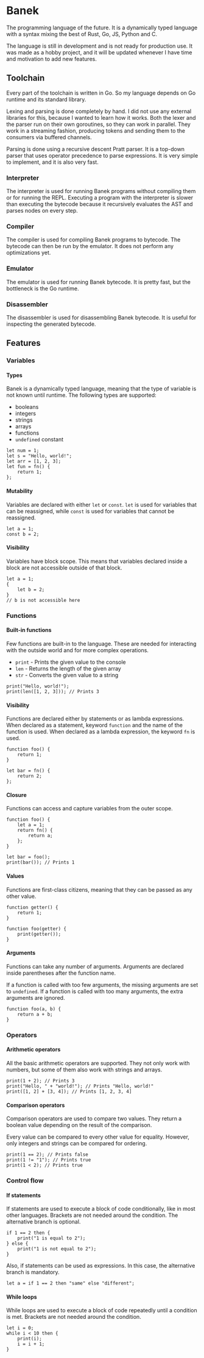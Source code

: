 # Banek

The programming language of the future. It is a dynamically typed language
with a syntax mixing the best of Rust, Go, JS, Python and C.

The language is still in development and is not ready for production use.
It was made as a hobby project, and it will be updated whenever I have time
and motivation to add new features.

## Toolchain

Every part of the toolchain is written in Go. So my language depends on
Go runtime and its standard library.

Lexing and parsing is done completely by hand. I did not use any external
libraries for this, because I wanted to learn how it works. Both the lexer
and the parser run on their own goroutines, so they can work in parallel.
They work in a streaming fashion, producing tokens and sending them to the
consumers via buffered channels.

Parsing is done using a recursive descent Pratt parser. It is a top-down
parser that uses operator precedence to parse expressions. It is very
simple to implement, and it is also very fast.

### Interpreter
The interpreter is used for running Banek programs without compiling them
or for running the REPL. 
Executing a program with the interpreter is slower than executing the bytecode 
because it recursively evaluates the AST and parses nodes on every step.

### Compiler
The compiler is used for compiling Banek programs to bytecode. The bytecode
can then be run by the emulator. It does not perform any optimizations yet.

### Emulator
The emulator is used for running Banek bytecode. It is pretty fast, but
the bottleneck is the Go runtime.

### Disassembler
The disassembler is used for disassembling Banek bytecode. It is useful
for inspecting the generated bytecode.


## Features

### Variables

#### Types
Banek is a dynamically typed language, meaning that the type of variable
is not known until runtime. The following types are supported:
- booleans
- integers
- strings
- arrays
- functions
- `undefined` constant 

```banek
let num = 1;
let s = "Hello, world!";
let arr = [1, 2, 3];
let fun = fn() {
    return 1;
};
```

#### Mutability
Variables are declared with either `let` or `const`. `let` is used for
variables that can be reassigned, while `const` is used for variables that
cannot be reassigned.

```banek
let a = 1;
const b = 2;
```

#### Visibility
Variables have block scope. This means that variables declared inside a block
are not accessible outside of that block.

```banek
let a = 1;
{
    let b = 2;
}
// b is not accessible here
```

### Functions

#### Built-in functions
Few functions are built-in to the language. These are needed for
interacting with the outside world and for more complex operations.

- `print` - Prints the given value to the console
- `len` - Returns the length of the given array
- `str` - Converts the given value to a string

```banek
print("Hello, world!");
print(len([1, 2, 3])); // Prints 3
```

#### Visibility

Functions are declared either by statements or as lambda expressions.
When declared as a statement, keyword `function` and the name of the function
is used. When declared as a lambda expression, the keyword `fn` is used.

```banek
function foo() {
    return 1;
}

let bar = fn() {
    return 2;
};
```

#### Closure

Functions can access and capture variables from the outer scope. 

```banek
function foo() {
    let a = 1;
    return fn() {
        return a;
    };
}

let bar = foo();
print(bar()); // Prints 1
```


#### Values

Functions are first-class citizens, meaning that they can be passed as
any other value.

```banek
function getter() {
    return 1;
}

function foo(getter) {
    print(getter());
}
```

#### Arguments

Functions can take any number of arguments. Arguments are declared inside
parentheses after the function name.

If a function is called with too few arguments, the missing arguments are
set to `undefined`. If a function is called with too many arguments, the extra
arguments are ignored.

```banek
function foo(a, b) {
    return a + b;
}
```

### Operators

#### Arithmetic operators
All the basic arithmetic operators are supported. They not only work 
with numbers, but some of them also work with strings and arrays.

```banek
print(1 + 2); // Prints 3
print("Hello, " + "world!"); // Prints "Hello, world!"
print([1, 2] + [3, 4]); // Prints [1, 2, 3, 4]
```

#### Comparison operators
Comparison operators are used to compare two values. They return a boolean
value depending on the result of the comparison.

Every value can be compared to every other value for equality. 
However, only integers and strings can be compared for ordering.

```banek
print(1 == 2); // Prints false
print(1 != "1"); // Prints true
print(1 < 2); // Prints true
```

### Control flow

#### If statements
If statements are used to execute a block of code conditionally, like
in most other languages. Brackets are not needed around the condition.
The alternative branch is optional.

```banek
if 1 == 2 then {
    print("1 is equal to 2");
} else {
    print("1 is not equal to 2");
}
```

Also, if statements can be used as expressions. In this case, the
alternative branch is mandatory.

```banek
let a = if 1 == 2 then "same" else "different";
```

#### While loops
While loops are used to execute a block of code repeatedly until a
condition is met. Brackets are not needed around the condition.

```banek
let i = 0;
while i < 10 then {
    print(i);
    i = i + 1;
}
```

